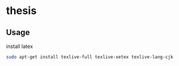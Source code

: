 # thesis

## Usage

install latex

```bash
sudo apt-get install texlive-full texlive-xetex texlive-lang-cjk
```

